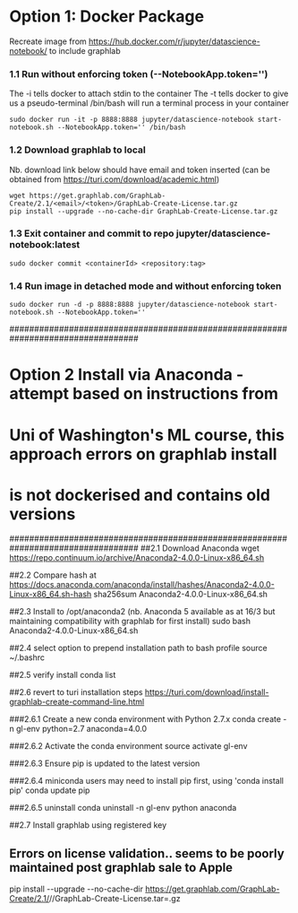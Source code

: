 # Option 1: Docker Package 
Recreate image from https://hub.docker.com/r/jupyter/datascience-notebook/ to include graphlab                                         
### 1.1 Run without enforcing token (--NotebookApp.token='')
The -i tells docker to attach stdin to the container
The -t tells docker to give us a pseudo-terminal
/bin/bash will run a terminal process in your container
```
sudo docker run -it -p 8888:8888 jupyter/datascience-notebook start-notebook.sh --NotebookApp.token='' /bin/bash
```
### 1.2 Download graphlab to local 
Nb. download link below should have email and token inserted (can be obtained from https://turi.com/download/academic.html)
```
wget https://get.graphlab.com/GraphLab-Create/2.1/<email>/<token>/GraphLab-Create-License.tar.gz
pip install --upgrade --no-cache-dir GraphLab-Create-License.tar.gz
```

### 1.3 Exit container and commit to repo jupyter/datascience-notebook:latest
```
sudo docker commit <containerId> <repository:tag>
```

### 1.4 Run image in detached mode and without enforcing token
```
sudo docker run -d -p 8888:8888 jupyter/datascience-notebook start-notebook.sh --NotebookApp.token=''
```

##################################################################################
# Option 2 Install via Anaconda - attempt based on instructions from             #
# Uni of Washington's ML course,  this approach errors on graphlab install       #
# is not dockerised and contains old versions                                    #
##################################################################################
##2.1 Download Anaconda
wget https://repo.continuum.io/archive/Anaconda2-4.0.0-Linux-x86_64.sh

##2.2 Compare hash at https://docs.anaconda.com/anaconda/install/hashes/Anaconda2-4.0.0-Linux-x86_64.sh-hash
sha256sum Anaconda2-4.0.0-Linux-x86_64.sh

##2.3 Install to /opt/anaconda2 (nb. Anaconda 5 available as at 16/3 but maintaining compatibility with graphlab for first install)
sudo bash Anaconda2-4.0.0-Linux-x86_64.sh

##2.4 select option to prepend installation path to bash profile
source ~/.bashrc

##2.5 verify install
conda list

##2.6 revert to turi installation steps https://turi.com/download/install-graphlab-create-command-line.html

###2.6.1 Create a new conda environment with Python 2.7.x
conda create -n gl-env python=2.7 anaconda=4.0.0

###2.6.2 Activate the conda environment
source activate gl-env

###2.6.3 Ensure pip is updated to the latest version

###2.6.4 miniconda users may need to install pip first, using 'conda install pip'
conda update pip

###2.6.5 uninstall
conda uninstall -n gl-env python anaconda

##2.7 Install graphlab using registered key
## Errors on license validation.. seems to be poorly maintained post graphlab sale to Apple
pip install --upgrade --no-cache-dir https://get.graphlab.com/GraphLab-Create/2.1/<email>/<productkey>/GraphLab-Create-License.tar=.gz
